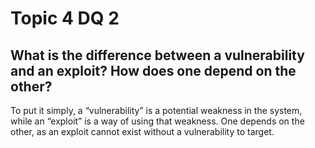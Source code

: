 # Topic 4 DQ 2
## What is the difference between a vulnerability and an exploit? How does one depend on the other?

To put it simply, a “vulnerability” is a potential weakness in the system, while an “exploit” is a way of using that weakness. One depends on the other, as an exploit cannot exist without a vulnerability to target.

    